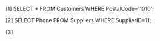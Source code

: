 [1] 
SELECT * FROM Customers
WHERE PostalCode='1010';

[2]
SELECT Phone FROM Suppliers
WHERE SupplierID=11;

[3]
